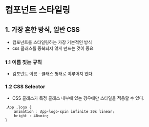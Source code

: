 # 컴포넌트 스타일링

## 1. 가장 흔한 방식, 일반 CSS

- 컴포넌트를 스타일링하는 가장 기본적인 방식
- css 클래스를 중복되지 않게 만드는 것이 중요

### 1.1 이름 짓는 규칙

- 컴포넌트 이름 - 클래스 형태로 이루어져 있다.

### 1.2 CSS Selector

- CSS 클래스가 특정 클래스 내부에 있는 경우에만 스타일을 적용할 수 있다.

```
.App .logo {
    animation : App-logo-spin infinite 20s linear;
    height : 40vmin;
}
```
